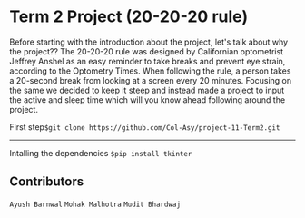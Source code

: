 # Term 2 Project (20-20-20 rule)

Before starting with the introduction about the project, let's talk about why the project??
The 20-20-20 rule was designed by Californian optometrist Jeffrey Anshel as an easy reminder to take breaks and prevent eye strain, according to the Optometry Times. When following the rule, a person takes a 20-second break from looking at a screen every 20 minutes. Focusing on the same we decided to keep it 
steep and instead made a project to input the active and sleep time which will you know ahead following around the project. 

First step```$git clone https://github.com/Col-Asy/project-11-Term2.git```
___
Intalling the dependencies ```$pip install tkinter```
## Contributors
`Ayush Barnwal`
`Mohak Malhotra`
`Mudit Bhardwaj`